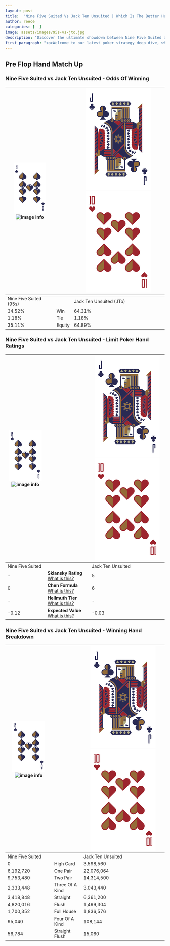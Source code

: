 ```yaml
---
layout: post
title:  "Nine Five Suited Vs Jack Ten Unsuited | Which Is The Better Hand In Poker? A Complete Guide"
author: reece
categories: [  ]
image: assets/images/95s-vs-jto.jpg
description: "Discover the ultimate showdown between Nine Five Suited and Jack Ten Unsuited in poker! Uncover the odds, strategies, and scenarios where one hand triumphs over the other. Get ready to up your poker game with this thrilling analysis."
first_paragraph: "<p>Welcome to our latest poker strategy deep dive, where we're pitting two distinct hands against each other in a high-stakes showdown: Nine Five Suited vs Jack Ten Unsuited.</p><p>In the dynamic world of poker, every decision counts, and knowing which hand holds the upper hand is key to your success at the table.</p><p>In this article, we'll dissect these two hands, explore the scenarios where one dominates the other, and equip you with the knowledge to make strategic choices that can tip the odds in your favor.</p><p>Get ready to unravel the intriguing dynamics of these poker hands and elevate your game to new heights.</p>"
---
```




[comment]: # (sp0)

## Pre Flop Hand Match Up

<div class="table hand-ratings" markdown="1"> 



### Nine Five Suited vs Jack Ten Unsuited - Odds Of Winning


    
| ![image info](assets/images/hand1/9.png) ![image info](assets/images/hand1/5s.png) |  | ![image info](assets/images/hand2/J.png) ![image info](assets/images/hand2/To.png) |
| -------- | -------- | -------- |
| Nine Five Suited (95s) |  | Jack Ten Unsuited (JTo) |
| 34.52% | Win | 64.31% |
| 1.18% | Tie | 1.18% |
| 35.11% | Equity | 64.89% |




[comment]: # (sp1)



### Nine Five Suited vs Jack Ten Unsuited - Limit Poker Hand Ratings


    
| ![image info](assets/images/hand1/9.png) ![image info](assets/images/hand1/5s.png) |  | ![image info](assets/images/hand2/J.png) ![image info](assets/images/hand2/To.png) |
| -------- | -------- | -------- |
| Nine Five Suited |  | Jack Ten Unsuited |
| - | **Sklansky Rating** [What is this?](/sklansky-rating-explained) | 5 |
| 0 | **Chen Formula** [What is this?](/chen-formula-explained) | 6 |
| - | **Hellmuth Tier** [What is this?](/Hellmuth-tier-explained) | - |
| -0.12 | **Expected Value** [What is this?](/expected-value-explained) | -0.03 |




[comment]: # (sp2)



### Nine Five Suited vs Jack Ten Unsuited - Winning Hand Breakdown


    
| ![image info](assets/images/hand1/9.png) ![image info](assets/images/hand1/5s.png) |  | ![image info](assets/images/hand2/J.png) ![image info](assets/images/hand2/To.png) |
| -------- | -------- | -------- |
| Nine Five Suited |  | Jack Ten Unsuited |
| 0 | High Card | 3,598,560 |
| 6,192,720 | One Pair | 22,076,064 |
| 9,753,480 | Two Pair | 14,314,500 |
| 2,333,448 | Three Of A Kind | 3,043,440 |
| 3,418,848 | Straight | 6,361,200 |
| 4,820,016 | Flush | 1,499,304 |
| 1,700,352 | Full House | 1,836,576 |
| 95,040 | Four Of A Kind | 108,144 |
| 56,784 | Straight Flush | 15,060 |




[comment]: # (sp3)



</div>

[comment]: # (sp4)



[comment]: # (sp5)

